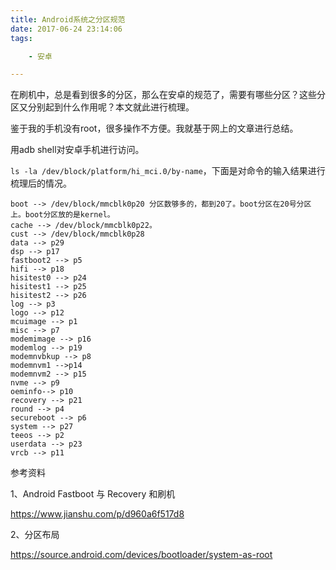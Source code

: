 ```yaml
---
title: Android系统之分区规范
date: 2017-06-24 23:14:06
tags:

	- 安卓

---
```


在刷机中，总是看到很多的分区，那么在安卓的规范了，需要有哪些分区？这些分区又分别起到什么作用呢？本文就此进行梳理。

鉴于我的手机没有root，很多操作不方便。我就基于网上的文章进行总结。

用adb shell对安卓手机进行访问。

`ls -la /dev/block/platform/hi_mci.0/by-name`，下面是对命令的输入结果进行梳理后的情况。

```
boot --> /dev/block/mmcblk0p20 分区数够多的，都到20了。boot分区在20号分区上。boot分区放的是kernel。
cache --> /dev/block/mmcblk0p22。
cust --> /dev/block/mmcblk0p28
data --> p29
dsp --> p17
fastboot2 --> p5
hifi --> p18
hisitest0 --> p24
hisitest1 --> p25
hisitest2 --> p26
log --> p3
logo --> p12
mcuimage --> p1
misc --> p7
modemimage --> p16
modemlog --> p19
modemnvbkup --> p8
modemnvm1 -->p14
modemnvm2 --> p15
nvme --> p9
oeminfo--> p10
recovery --> p21
round --> p4
secureboot --> p6
system --> p27
teeos --> p2
userdata --> p23
vrcb --> p11
```



参考资料

1、Android Fastboot 与 Recovery 和刷机

https://www.jianshu.com/p/d960a6f517d8

2、分区布局

https://source.android.com/devices/bootloader/system-as-root